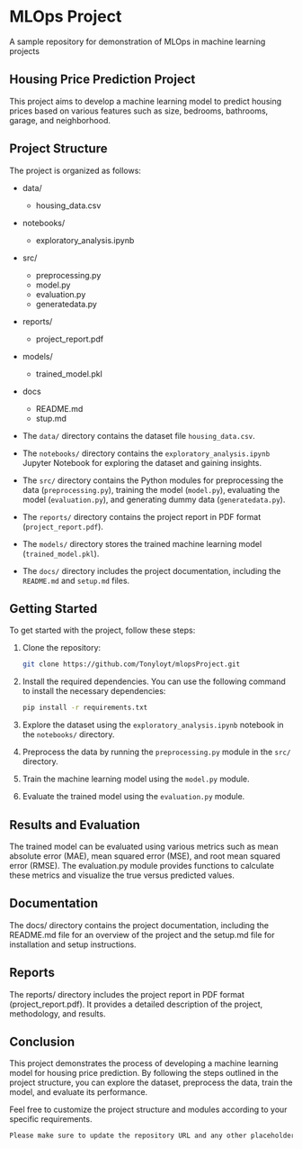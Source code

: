 # MLOps Project
A sample repository for demonstration of  MLOps in machine learning projects

## Housing Price Prediction Project

This project aims to develop a machine learning model to predict housing prices based on various features such as size, bedrooms, bathrooms, garage, and neighborhood.

## Project Structure

The project is organized as follows:
- data/
    - housing_data.csv
- notebooks/
    - exploratory_analysis.ipynb
- src/
    - preprocessing.py
    - model.py
    - evaluation.py
    - generatedata.py
- reports/
    - project_report.pdf
- models/
    - trained_model.pkl
- docs
    - README.md
    - stup.md


- The `data/` directory contains the dataset file `housing_data.csv`.
- The `notebooks/` directory contains the `exploratory_analysis.ipynb` Jupyter Notebook for exploring the dataset and gaining insights.
- The `src/` directory contains the Python modules for preprocessing the data (`preprocessing.py`), training the model (`model.py`), evaluating the model (`evaluation.py`), and generating dummy data (`generatedata.py`).
- The `reports/` directory contains the project report in PDF format (`project_report.pdf`).
- The `models/` directory stores the trained machine learning model (`trained_model.pkl`).
- The `docs/` directory includes the project documentation, including the `README.md` and `setup.md` files.

## Getting Started

To get started with the project, follow these steps:

1. Clone the repository:

   ```bash
   git clone https://github.com/Tonyloyt/mlopsProject.git

2. Install the required dependencies. You can use the following command to install the necessary dependencies:

    ```bash
    pip install -r requirements.txt

3. Explore the dataset using the `exploratory_analysis.ipynb` notebook in the `notebooks/` directory.

4. Preprocess the data by running the `preprocessing.py` module in the `src/` directory.

5. Train the machine learning model using the `model.py` module.

6. Evaluate the trained model using the `evaluation.py` module.


## Results and Evaluation
The trained model can be evaluated using various metrics such as mean absolute error (MAE), mean squared error (MSE), and root mean squared error (RMSE). The evaluation.py module provides functions to calculate these metrics and visualize the true versus predicted values.

## Documentation
The docs/ directory contains the project documentation, including the README.md file for an overview of the project and the setup.md file for installation and setup instructions.

## Reports
The reports/ directory includes the project report in PDF format (project_report.pdf). It provides a detailed description of the project, methodology, and results.

## Conclusion
This project demonstrates the process of developing a machine learning model for housing price prediction. By following the steps outlined in the project structure, you can explore the dataset, preprocess the data, train the model, and evaluate its performance.

Feel free to customize the project structure and modules according to your specific requirements.

```bash
Please make sure to update the repository URL and any other placeholder information with the actual details of your project.